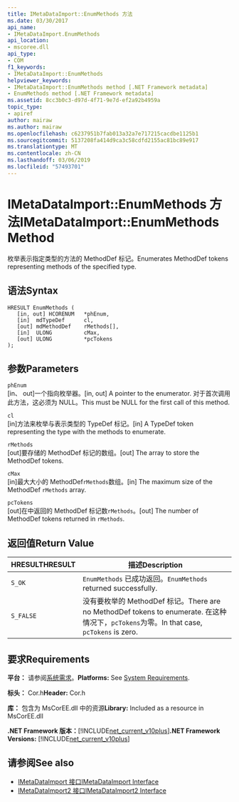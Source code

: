 ```yaml
---
title: IMetaDataImport::EnumMethods 方法
ms.date: 03/30/2017
api_name:
- IMetaDataImport.EnumMethods
api_location:
- mscoree.dll
api_type:
- COM
f1_keywords:
- IMetaDataImport::EnumMethods
helpviewer_keywords:
- IMetaDataImport::EnumMethods method [.NET Framework metadata]
- EnumMethods method [.NET Framework metadata]
ms.assetid: 8cc3b0c3-d97d-4f71-9e7d-ef2a92b4959a
topic_type:
- apiref
author: mairaw
ms.author: mairaw
ms.openlocfilehash: c6237951b7fab013a32a7e717215cacdbe1125b1
ms.sourcegitcommit: 5137208fa414d9ca3c58cdfd2155ac81bc89e917
ms.translationtype: MT
ms.contentlocale: zh-CN
ms.lasthandoff: 03/06/2019
ms.locfileid: "57493701"
---
```

# <a name="imetadataimportenummethods-method"></a><span data-ttu-id="daeff-102">IMetaDataImport::EnumMethods 方法</span><span class="sxs-lookup"><span data-stu-id="daeff-102">IMetaDataImport::EnumMethods Method</span></span>
<span data-ttu-id="daeff-103">枚举表示指定类型的方法的 MethodDef 标记。</span><span class="sxs-lookup"><span data-stu-id="daeff-103">Enumerates MethodDef tokens representing methods of the specified type.</span></span>  
  
## <a name="syntax"></a><span data-ttu-id="daeff-104">语法</span><span class="sxs-lookup"><span data-stu-id="daeff-104">Syntax</span></span>  
  
```  
HRESULT EnumMethods (  
   [in, out] HCORENUM   *phEnum,   
   [in]  mdTypeDef      cl,   
   [out] mdMethodDef    rMethods[],   
   [in]  ULONG          cMax,   
   [out] ULONG          *pcTokens  
);  
```  
  
## <a name="parameters"></a><span data-ttu-id="daeff-105">参数</span><span class="sxs-lookup"><span data-stu-id="daeff-105">Parameters</span></span>  
 `phEnum`  
 <span data-ttu-id="daeff-106">[in、 out]一个指向枚举器。</span><span class="sxs-lookup"><span data-stu-id="daeff-106">[in, out] A pointer to the enumerator.</span></span> <span data-ttu-id="daeff-107">对于首次调用此方法，这必须为 NULL。</span><span class="sxs-lookup"><span data-stu-id="daeff-107">This must be NULL for the first call of this method.</span></span>  
  
 `cl`  
 <span data-ttu-id="daeff-108">[in]方法来枚举与表示类型的 TypeDef 标记。</span><span class="sxs-lookup"><span data-stu-id="daeff-108">[in] A TypeDef token representing the type with the methods to enumerate.</span></span>  
  
 `rMethods`  
 <span data-ttu-id="daeff-109">[out]要存储的 MethodDef 标记的数组。</span><span class="sxs-lookup"><span data-stu-id="daeff-109">[out] The array to store the MethodDef tokens.</span></span>  
  
 `cMax`  
 <span data-ttu-id="daeff-110">[in]最大大小的 MethodDef`rMethods`数组。</span><span class="sxs-lookup"><span data-stu-id="daeff-110">[in] The maximum size of the MethodDef `rMethods` array.</span></span>  
  
 `pcTokens`  
 <span data-ttu-id="daeff-111">[out]在中返回的 MethodDef 标记数`rMethods`。</span><span class="sxs-lookup"><span data-stu-id="daeff-111">[out] The number of MethodDef tokens returned in `rMethods`.</span></span>  
  
## <a name="return-value"></a><span data-ttu-id="daeff-112">返回值</span><span class="sxs-lookup"><span data-stu-id="daeff-112">Return Value</span></span>  
  
|<span data-ttu-id="daeff-113">HRESULT</span><span class="sxs-lookup"><span data-stu-id="daeff-113">HRESULT</span></span>|<span data-ttu-id="daeff-114">描述</span><span class="sxs-lookup"><span data-stu-id="daeff-114">Description</span></span>|  
|-------------|-----------------|  
|`S_OK`|<span data-ttu-id="daeff-115">`EnumMethods` 已成功返回。</span><span class="sxs-lookup"><span data-stu-id="daeff-115">`EnumMethods` returned successfully.</span></span>|  
|`S_FALSE`|<span data-ttu-id="daeff-116">没有要枚举的 MethodDef 标记。</span><span class="sxs-lookup"><span data-stu-id="daeff-116">There are no MethodDef tokens to enumerate.</span></span> <span data-ttu-id="daeff-117">在这种情况下，`pcTokens`为零。</span><span class="sxs-lookup"><span data-stu-id="daeff-117">In that case, `pcTokens` is zero.</span></span>|  
  
## <a name="requirements"></a><span data-ttu-id="daeff-118">要求</span><span class="sxs-lookup"><span data-stu-id="daeff-118">Requirements</span></span>  
 <span data-ttu-id="daeff-119">**平台：** 请参阅[系统需求](../../../../docs/framework/get-started/system-requirements.md)。</span><span class="sxs-lookup"><span data-stu-id="daeff-119">**Platforms:** See [System Requirements](../../../../docs/framework/get-started/system-requirements.md).</span></span>  
  
 <span data-ttu-id="daeff-120">**标头：** Cor.h</span><span class="sxs-lookup"><span data-stu-id="daeff-120">**Header:** Cor.h</span></span>  
  
 <span data-ttu-id="daeff-121">**库：** 包含为 MsCorEE.dll 中的资源</span><span class="sxs-lookup"><span data-stu-id="daeff-121">**Library:** Included as a resource in MsCorEE.dll</span></span>  
  
 <span data-ttu-id="daeff-122">**.NET Framework 版本：**[!INCLUDE[net_current_v10plus](../../../../includes/net-current-v10plus-md.md)]</span><span class="sxs-lookup"><span data-stu-id="daeff-122">**.NET Framework Versions:** [!INCLUDE[net_current_v10plus](../../../../includes/net-current-v10plus-md.md)]</span></span>  
  
## <a name="see-also"></a><span data-ttu-id="daeff-123">请参阅</span><span class="sxs-lookup"><span data-stu-id="daeff-123">See also</span></span>
- [<span data-ttu-id="daeff-124">IMetaDataImport 接口</span><span class="sxs-lookup"><span data-stu-id="daeff-124">IMetaDataImport Interface</span></span>](../../../../docs/framework/unmanaged-api/metadata/imetadataimport-interface.md)
- [<span data-ttu-id="daeff-125">IMetaDataImport2 接口</span><span class="sxs-lookup"><span data-stu-id="daeff-125">IMetaDataImport2 Interface</span></span>](../../../../docs/framework/unmanaged-api/metadata/imetadataimport2-interface.md)
